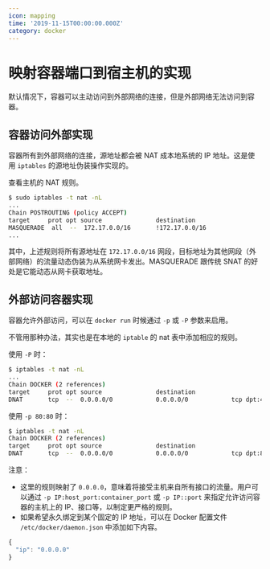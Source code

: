 ```yaml
---
icon: mapping
time: '2019-11-15T00:00:00.000Z'
category: docker
---
```


# 映射容器端口到宿主机的实现

默认情况下，容器可以主动访问到外部网络的连接，但是外部网络无法访问到容器。

## 容器访问外部实现

容器所有到外部网络的连接，源地址都会被 NAT 成本地系统的 IP 地址。这是使用 `iptables` 的源地址伪装操作实现的。

查看主机的 NAT 规则。

```bash
$ sudo iptables -t nat -nL
...
Chain POSTROUTING (policy ACCEPT)
target     prot opt source               destination
MASQUERADE  all  --  172.17.0.0/16       !172.17.0.0/16
...
```

其中，上述规则将所有源地址在 `172.17.0.0/16` 网段，目标地址为其他网段（外部网络）的流量动态伪装为从系统网卡发出。MASQUERADE 跟传统 SNAT 的好处是它能动态从网卡获取地址。

## 外部访问容器实现

容器允许外部访问，可以在 `docker run` 时候通过 `-p` 或 `-P` 参数来启用。

不管用那种办法，其实也是在本地的 `iptable` 的 nat 表中添加相应的规则。

使用 `-P` 时：

```bash
$ iptables -t nat -nL
...
Chain DOCKER (2 references)
target     prot opt source               destination
DNAT       tcp  --  0.0.0.0/0            0.0.0.0/0            tcp dpt:49153 to:172.17.0.2:80
```

使用 `-p 80:80` 时：

```bash
$ iptables -t nat -nL
Chain DOCKER (2 references)
target     prot opt source               destination
DNAT       tcp  --  0.0.0.0/0            0.0.0.0/0            tcp dpt:80 to:172.17.0.2:80
```

注意：

* 这里的规则映射了 `0.0.0.0`，意味着将接受主机来自所有接口的流量。用户可以通过 `-p IP:host_port:container_port` 或 `-p IP::port` 来指定允许访问容器的主机上的 IP、接口等，以制定更严格的规则。
* 如果希望永久绑定到某个固定的 IP 地址，可以在 Docker 配置文件 `/etc/docker/daemon.json` 中添加如下内容。

```javascript
{
  "ip": "0.0.0.0"
}
```

